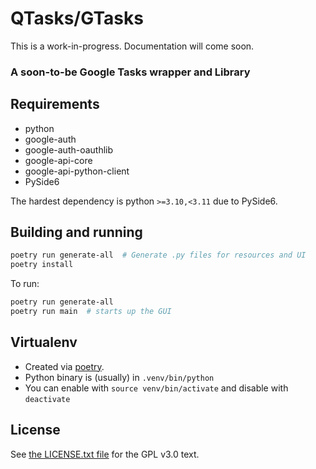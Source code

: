# QTasks/GTasks

This is a work-in-progress. Documentation will come soon.

### A soon-to-be Google Tasks wrapper and Library

## Requirements
 - python
 - google-auth
 - google-auth-oauthlib
 - google-api-core
 - google-api-python-client
 - PySide6

The hardest dependency is python `>=3.10,<3.11` due to PySide6.

## Building and running
```sh
poetry run generate-all  # Generate .py files for resources and UI
poetry install
```
To run:
```sh
poetry run generate-all 
poetry run main  # starts up the GUI
```

## Virtualenv

 - Created via [poetry](https://python-poetry.org/docs/cli/#env).
 - Python binary is (usually) in `.venv/bin/python`
 - You can enable with `source venv/bin/activate` and disable with `deactivate`

## License
See [the LICENSE.txt file](LICENSE.txt) for the GPL v3.0 text. 
